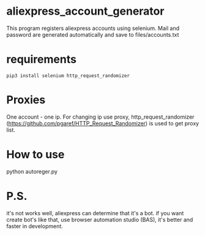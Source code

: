 # aliexpress_account_generator
This program registers aliexpress accounts using selenium.
Mail and password are generated automatically and save to files/accounts.txt
# requirements
```
pip3 install selenium http_request_randomizer
```
# Proxies
One account - one ip. For changing ip use proxy,  http_request_randomizer (https://github.com/pgaref/HTTP_Request_Randomizer) is used to get proxy list.
# How to use
python autoreger.py
# P.S.
it's not works well, aliexpress can determine that it's a bot.
if you want create bot's like that, use browser automation studio (BAS), it's better and faster in development. 
